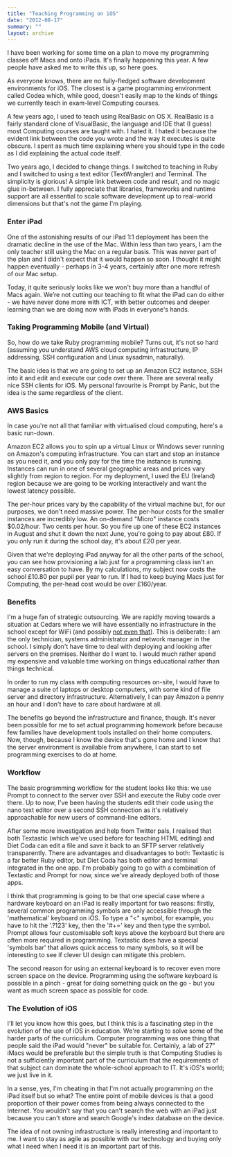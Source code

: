 ```yaml
---
title: "Teaching Programming on iOS"
date: "2012-08-17"
summary: ""
layout: archive
---
```


I have been working for some time on a plan to move my programming classes off Macs and onto iPads. It's finally happening this year. A few people have asked me to write this up, so here goes.

As everyone knows, there are no fully-fledged software development environments for iOS. The closest is a game programming environment called Codea which, while good, doesn't easily map to the kinds of things we currently teach in exam-level Computing courses.

A few years ago, I used to teach using RealBasic on OS X. RealBasic is a fairly standard clone of VisualBasic, the language and IDE that (I guess) most Computing courses are taught with. I hated it. I hated it because the evident link between the code you wrote and the way it executes is quite obscure. I spent as much time explaining where you should type in the code as I did explaining the actual code itself.

Two years ago, I decided to change things. I switched to teaching in Ruby and I switched to using a text editor (TextWrangler) and Terminal. The simplicity is glorious! A simple link between code and result, and no magic glue in-between. I fully appreciate that libraries, frameworks and runtime support are all essential to scale software development up to real-world dimensions but that's not the game I'm playing.

### Enter iPad

One of the astonishing results of our iPad 1:1 deployment has been the dramatic decline in the use of the Mac. Within less than two years, I am the only teacher still using the Mac on a regular basis. This was never part of the plan and I didn't expect that it would happen so soon. I thought it might happen eventually - perhaps in 3-4 years, certainly after one more refresh of our Mac setup.

Today, it quite seriously looks like we won't buy more than a handful of Macs again. We’re not cutting our teaching to fit what the iPad can do either - we have never done more with ICT, with better outcomes and deeper learning than we are doing now with iPads in everyone's hands.

### Taking Programming Mobile (and Virtual)

So, how do we take Ruby programming mobile? Turns out, it's not so hard (assuming you understand AWS cloud computing infrastructure, IP addressing, SSH configuration and Linux sysadmin, naturally).

The basic idea is that we are going to set up an Amazon EC2 instance, SSH into it and edit and execute our code over there. There are several really nice SSH clients for iOS. My personal favourite is Prompt by Panic, but the idea is the same regardless of the client.

### AWS Basics

In case you're not all that familiar with virtualised cloud computing, here's a basic run-down.

Amazon EC2 allows you to spin up a virtual Linux or Windows sever running on Amazon's computing infrastructure. You can start and stop an instance as you need it, and you only pay for the time the instance is running. Instances can run in one of several geographic areas and prices vary slightly from region to region. For my deployment, I used the EU (Ireland) region because we are going to be working interactively and want the lowest latency possible.

The per-hour prices vary by the capability of the virtual machine but, for our purposes, we don't need massive power. The per-hour costs for the smaller instances are incredibly low. An on-demand "Micro" instance costs $0.02/hour. Two cents per hour. So you fire up one of these EC2 instances in August and shut it down the next June, you're going to pay about £80. If you only run it during the school day, it's about £20 per year.

Given that we're deploying iPad anyway for all the other parts of the school, you can see how provisioning a lab just for a programming class isn't an easy conversation to have. By my calculations, my subject now costs the school £10.80 per pupil per year to run. If I had to keep buying Macs just for Computing, the per-head cost would be over £160/year.

### Benefits

I'm a huge fan of strategic outsourcing. We are rapidly moving towards a situation at Cedars where we will have essentially no infrastructure in the school except for WiFi (and possibly [not even that](/blog/2012/7/20/the-2012-ade-institute.html)). This is deliberate: I am the only technician, systems administrator and network manager in the school. I simply don't have time to deal with deploying and looking after servers on the premises. Neither do I want to. I would much rather spend my expensive and valuable time working on things educational rather than things technical.

In order to run my class with computing resources on-site, I would have to manage a suite of laptops or desktop computers, with some kind of file server and directory infrastructure. Alternatively, I can pay Amazon a penny an hour and I don't have to care about hardware at all.

The benefits go beyond the infrastructure and finance, though. It's never been possible for me to set actual programming homework before because few families have development tools installed on their home computers. Now, though, because I know the device that's gone home and I know that the server environment is available from anywhere, I can start to set programming exercises to do at home.

### Workflow

The basic programming workflow for the student looks like this: we use Prompt to connect to the server over SSH and execute the Ruby code over there. Up to now, I've been having the students edit their code using the nano text editor over a second SSH connection as it's relatively approachable for new users of command-line editors.

After some more investigation and help from Twitter pals, I realised that both Textastic (which we've used before for teaching HTML editing) and Diet Coda can edit a file and save it back to an SFTP server relatively transparently. There are advantages and disadvantages to both: Textastic is a far better Ruby editor, but Diet Coda has both editor and terminal integrated in the one app. I'm probably going to go with a combination of Textastic and Prompt for now, since we've already deployed both of those apps.

I think that programming is going to be that one special case where a hardware keyboard on an iPad is really important for two reasons: firstly, several common programming symbols are only accessible through the 'mathematical' keyboard on iOS. To type a "<" symbol, for example, you have to hit the '.?123' key, then the '#+=' key and then type the symbol. Prompt allows four customisable soft keys above the keyboard but there are often more required in programming. Textastic does have a special 'symbols bar' that allows quick access to many symbols, so it will be interesting to see if clever UI design can mitigate this problem.

The second reason for using an external keyboard is to recover even more screen space on the device. Programming using the software keyboard is possible in a pinch - great for doing something quick on the go - but you want as much screen space as possible for code.

### The Evolution of iOS

I'll let you know how this goes, but I think this is a fascinating step in the evolution of the use of iOS in education. We're starting to solve some of the harder parts of the curriculum. Computer programming was one thing that people said the iPad would "never" be suitable for. Certainly, a lab of 27" iMacs would be preferable but the simple truth is that Computing Studies is not a sufficiently important part of the curriculum that the requirements of that subject can dominate the whole-school approach to IT. It's iOS's world; we just live in it.

In a sense, yes, I'm cheating in that I'm not actually programming _on_ the iPad itself but so what? The entire point of mobile devices is that a good proportion of their power comes from being always connected to the Internet. You wouldn't say that you can't search the web with an iPad just because you can't store and search Google's index database on the device.

The idea of not owning infrastructure is really interesting and important to me. I want to stay as agile as possible with our technology and buying only what I need when I need it is an important part of this.
